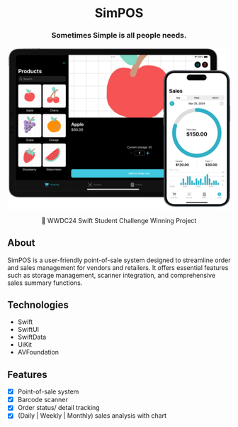 <h1 align="center">SimPOS</h1>

<h3 align="center">Sometimes Simple is all people needs.</h3>

![banner](Images/banner.png)

<div align="center"> WWDC24 Swift Student Challenge Winning Project</div>

## About

SimPOS is a user-friendly point-of-sale system designed to streamline order and sales management for vendors and retailers. It offers essential features such as storage management, scanner integration, and comprehensive sales summary functions.

## Technologies

- Swift
- SwiftUI
- SwiftData
- UiKit
- AVFoundation

## Features

- [x] Point-of-sale system
- [x] Barcode scanner
- [x] Order status/ detail tracking
- [x] (Daily | Weekly | Monthly) sales analysis with chart
